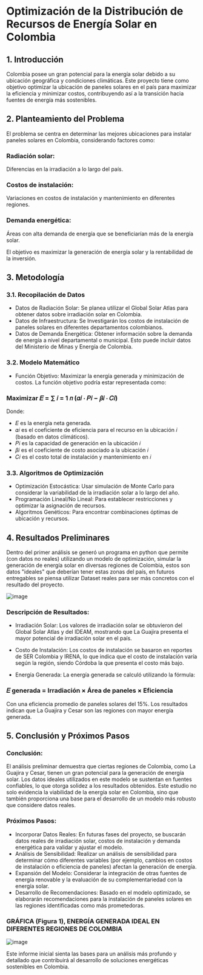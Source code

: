 # Optimización de la Distribución de Recursos de Energía Solar en Colombia

## 1. Introducción
Colombia posee un gran potencial para la energía solar debido a su ubicación geográfica y condiciones climáticas. Este proyecto tiene como objetivo optimizar la ubicación de paneles solares en el país para maximizar la eficiencia y minimizar costos, contribuyendo así a la transición hacia fuentes de energía más sostenibles.

## 2. Planteamiento del Problema
El problema se centra en determinar las mejores ubicaciones para instalar paneles solares en Colombia, considerando factores como:

### Radiación solar: 
Diferencias en la irradiación a lo largo del país.
### Costos de instalación: 
Variaciones en costos de instalación y mantenimiento en diferentes regiones.
### Demanda energética: 
Áreas con alta demanda de energía que se beneficiarían más de la energía solar.

El objetivo es maximizar la generación de energía solar y la rentabilidad de la inversión.

## 3. Metodología
### 3.1. Recopilación de Datos
* Datos de Radiación Solar: Se planea utilizar el Global Solar Atlas para obtener datos sobre irradiación solar en Colombia.
* Datos de Infraestructura: Se Investigarán los costos de instalación de paneles solares en diferentes departamentos colombianos.
* Datos de Demanda Energética: Obtener información sobre la demanda de energía a nivel departamental o municipal. Esto puede incluir datos del Ministerio de Minas y Energía de Colombia.
  
### 3.2. Modelo Matemático
* Función Objetivo: Maximizar la energía generada y minimización de costos.
La función objetivo podría estar representada como:

### Maximizar 𝐸 = ∑ 𝑖 = 1 𝑛 (𝛼𝑖 ⋅ 𝑃𝑖 − 𝛽𝑖 ⋅ 𝐶𝑖)


Donde:

* 𝐸 es la energía neta generada.
* 𝛼𝑖 es el coeficiente de eficiencia para el recurso en la ubicación 𝑖 (basado en datos climáticos).
* 𝑃𝑖 es la capacidad de generación en la ubicación 𝑖
* 𝛽𝑖 es el coeficiente de costo asociado a la ubicación 𝑖
* 𝐶𝑖 es el costo total de instalación y mantenimiento en 𝑖

### 3.3. Algoritmos de Optimización

* Optimización Estocástica: Usar simulación de Monte Carlo para considerar la variabilidad de la irradiación solar a lo largo del año.
* Programación Lineal/No Lineal: Para establecer restricciones y optimizar la asignación de recursos.
* Algoritmos Genéticos: Para encontrar combinaciones óptimas de ubicación y recursos.

## 4. Resultados Preliminares
Dentro del primer análisis se generó un programa en python que permite (con datos no reales) utilizando un modelo de optimización, simular la generación de energía solar en diversas regiones de Colombia, estos son datos "ideales" que deberían tener estas zonas del país, en futuros entregables se piensa utilizar Dataset reales para ser más concretos con el resultado del proyecto.

![image](https://github.com/user-attachments/assets/540ad508-68ee-481f-b7e0-616d7a675121)

### Descripción de Resultados:

* Irradiación Solar: Los valores de irradiación solar se obtuvieron del Global Solar Atlas y del IDEAM, mostrando que La Guajira presenta el mayor potencial de irradiación solar en el país.

* Costo de Instalación: Los costos de instalación se basaron en reportes de SER Colombia y IRENA, lo que indica que el costo de instalación varía según la región, siendo Córdoba la que presenta el costo más bajo.

* Energía Generada: La energía generada se calculó utilizando la fórmula:

### 𝐸 generada = Irradiación × Área de paneles × Eficiencia

Con una eficiencia promedio de paneles solares del 15%. Los resultados indican que La Guajira y Cesar son las regiones con mayor energía generada.

## 5. Conclusión y Próximos Pasos

### Conclusión: 

El análisis preliminar demuestra que ciertas regiones de Colombia, como La Guajira y Cesar, tienen un gran potencial para la generación de energía solar. Los datos ideales utilizados en este modelo se sustentan en fuentes confiables, lo que otorga solidez a los resultados obtenidos. Este estudio no solo evidencia la viabilidad de la energía solar en Colombia, sino que también proporciona una base para el desarrollo de un modelo más robusto que considere datos reales.

### Próximos Pasos:
* Incorporar Datos Reales: En futuras fases del proyecto, se buscarán datos reales de irradiación solar, costos de instalación y demanda energética para validar y ajustar el modelo.
* Análisis de Sensibilidad: Realizar un análisis de sensibilidad para determinar cómo diferentes variables (por ejemplo, cambios en costos de instalación o eficiencia de paneles) afectan la generación de energía.
* Expansión del Modelo: Considerar la integración de otras fuentes de energía renovable y la evaluación de su complementariedad con la energía solar.
* Desarrollo de Recomendaciones: Basado en el modelo optimizado, se elaborarán recomendaciones para la instalación de paneles solares en las regiones identificadas como más prometedoras.

### GRÁFICA (Figura 1), ENERGÍA GENERADA IDEAL EN DIFERENTES REGIONES DE COLOMBIA

![image](https://github.com/user-attachments/assets/ba7f0513-a230-45a8-a120-09477170ab1d)


Este informe inicial sienta las bases para un análisis más profundo y detallado que contribuirá al desarrollo de soluciones energéticas sostenibles en Colombia.


